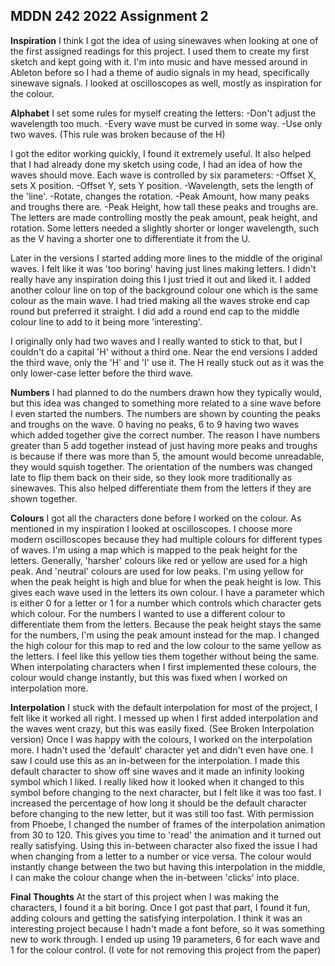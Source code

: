 ## MDDN 242 2022 Assignment 2

**Inspiration**
I think I got the idea of using sinewaves when looking at one of the first assigned readings for this project. I used them to create my first sketch and kept going with it. I'm into music and have messed around in Ableton before so I had a theme of audio signals in my head, specifically sinewave signals. I looked at oscilloscopes as well, mostly as inspiration for the colour.

**Alphabet**
I set some rules for myself creating the letters:
-Don't adjust the wavelength too much.
-Every wave must be curved in some way.
-Use only two waves. (This rule was broken because of the H)

I got the editor working quickly, I found it extremely useful. It also helped that I had already done my sketch using code, I had an idea of how the waves should move.
Each wave is controlled by six parameters:
-Offset X, sets X position.
-Offset Y, sets Y position.
-Wavelength, sets the length of the 'line'.
-Rotate, changes the rotation.
-Peak Amount, how many peaks and troughs there are.
-Peak Height, how tall these peaks and troughs are.
The letters are made controlling mostly the peak amount, peak height, and rotation.
Some letters needed a slightly shorter or longer wavelength, such as the V having a shorter one to differentiate it from the U.

Later in the versions I started adding more lines to the middle of the original waves. I felt like it was 'too boring' having just lines making letters. I didn't really have any inspiration doing this I just tried it out and liked it. I added another colour line on top of the background colour one which is the same colour as the main wave. I had tried making all the waves stroke end cap round but preferred it straight. I did add a round end cap to the middle colour line to add to it being more 'interesting'.

I originally only had two waves and I really wanted to stick to that, but I couldn't do a capital 'H' without a third one. Near the end versions I added the third wave, only the 'H' and 'I' use it. The H really stuck out as it was the only lower-case letter before the third wave.

**Numbers**
I had planned to do the numbers drawn how they typically would, but this idea was changed to something more related to a sine wave before I even started the numbers.
The numbers are shown by counting the peaks and troughs on the wave. 0 having no peaks, 6 to 9 having two waves which added together give the correct number. The reason I have numbers greater than 5 add together instead of just having more peaks and troughs is because if there was more than 5, the amount would become unreadable, they would squish together.
The orientation of the numbers was changed late to flip them back on their side, so they look more traditionally as sinewaves. This also helped differentiate them from the letters if they are shown together.

**Colours**
I got all the characters done before I worked on the colour. As mentioned in my inspiration I looked at oscilloscopes. I choose more modern oscilloscopes because they had multiple colours for different types of waves. I'm using a map which is mapped to the peak height for the letters. Generally, 'harsher' colours like red or yellow are used for a high peak. And 'neutral' colours are used for low peaks. I'm using yellow for when the peak height is high and blue for when the peak height is low. This gives each wave used in the letters its own colour. I have a parameter which is either 0 for a letter or 1 for a number which controls which character gets which colour.
For the numbers I wanted to use a different colour to differentiate them from the letters. Because the peak height stays the same for the numbers, I'm using the peak amount instead for the map. I changed the high colour for this map to red and the low colour to the same yellow as the letters. I feel like this yellow ties them together without being the same.
When interpolating characters when I first implemented these colours, the colour would change instantly, but this was fixed when I worked on interpolation more.

**Interpolation**
I stuck with the default interpolation for most of the project, I felt like it worked all right. I messed up when I first added interpolation and the waves went crazy, but this was easily fixed. (See Broken Interpolation version)
Once I was happy with the colours, I worked on the interpolation more. I hadn't used the 'default' character yet and didn't even have one. I saw I could use this as an in-between for the interpolation. I made this default character to show off sine waves and it made an infinity looking symbol which I liked. I really liked how it looked when it changed to this symbol before changing to the next character, but I felt like it was too fast. I increased the percentage of how long it should be the default character before changing to the new letter, but it was still too fast. With permission from Phoebe, I changed the number of frames of the interpolation animation from 30 to 120. This gives you time to 'read' the animation and it turned out really satisfying.
Using this in-between character also fixed the issue I had when changing from a letter to a number or vice versa. The colour would instantly change between the two but having this interpolation in the middle, I can make the colour change when the in-between 'clicks' into place.

**Final Thoughts**
At the start of this project when I was making the characters, I found it a bit boring. Once I got past that part, I found it fun, adding colours and getting the satisfying interpolation.
I think it was an interesting project because I hadn't made a font before, so it was something new to work through.
I ended up using 19 parameters, 6 for each wave and 1 for the colour control.
(I vote for not removing this project from the paper)

